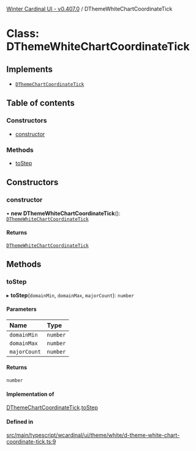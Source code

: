 [Winter Cardinal UI - v0.407.0](../index.md) / DThemeWhiteChartCoordinateTick

# Class: DThemeWhiteChartCoordinateTick

## Implements

- [`DThemeChartCoordinateTick`](../interfaces/DThemeChartCoordinateTick.md)

## Table of contents

### Constructors

- [constructor](DThemeWhiteChartCoordinateTick.md#constructor)

### Methods

- [toStep](DThemeWhiteChartCoordinateTick.md#tostep)

## Constructors

### constructor

• **new DThemeWhiteChartCoordinateTick**(): [`DThemeWhiteChartCoordinateTick`](DThemeWhiteChartCoordinateTick.md)

#### Returns

[`DThemeWhiteChartCoordinateTick`](DThemeWhiteChartCoordinateTick.md)

## Methods

### toStep

▸ **toStep**(`domainMin`, `domainMax`, `majorCount`): `number`

#### Parameters

| Name | Type |
| :------ | :------ |
| `domainMin` | `number` |
| `domainMax` | `number` |
| `majorCount` | `number` |

#### Returns

`number`

#### Implementation of

[DThemeChartCoordinateTick](../interfaces/DThemeChartCoordinateTick.md).[toStep](../interfaces/DThemeChartCoordinateTick.md#tostep)

#### Defined in

[src/main/typescript/wcardinal/ui/theme/white/d-theme-white-chart-coordinate-tick.ts:9](https://github.com/winter-cardinal/winter-cardinal-ui/blob/v0.407.0/src/main/typescript/wcardinal/ui/theme/white/d-theme-white-chart-coordinate-tick.ts#L9)
